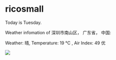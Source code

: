# ricosmall

Today is Tuesday.

Weather infomation of 深圳市南山区， 广东省， 中国: 

Weather: 晴, Temperature: 19 ℃ , Air Index: 49 优

<img src="https://github-readme-stats.vercel.app/api?username=ricosmall&show_icons=true" />
